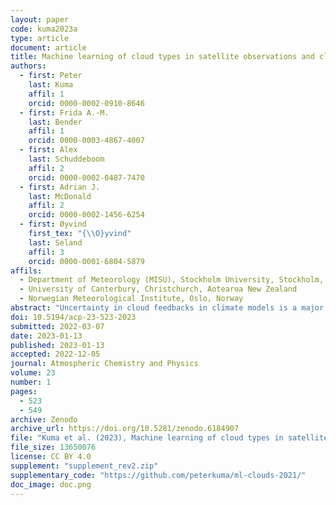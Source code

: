 ```yaml
---
layout: paper
code: kuma2023a
type: article
document: article
title: Machine learning of cloud types in satellite observations and climate models
authors:
  - first: Peter
    last: Kuma
    affil: 1
    orcid: 0000-0002-0910-8646
  - first: Frida A.-M.
    last: Bender
    affil: 1
    orcid: 0000-0003-4867-4007
  - first: Alex
    last: Schuddeboom
    affil: 2
    orcid: 0000-0002-0487-7470
  - first: Adrian J.
    last: McDonald
    affil: 2
    orcid: 0000-0002-1456-6254
  - first: Øyvind
    first_tex: "{\\O}yvind"
    last: Seland
    affil: 3
    orcid: 0000-0001-6804-5879
affils:
  - Department of Meteorology (MISU), Stockholm University, Stockholm, Sweden
  - University of Canterbury, Christchurch, Aotearoa New Zealand
  - Norwegian Meteorological Institute, Oslo, Norway
abstract: "Uncertainty in cloud feedbacks in climate models is a major limitation in projections of future climate. Therefore, evaluation and improvement of cloud simulation are essential to ensure the accuracy of climate models. We analyse cloud biases and cloud change with respect to global mean near-surface temperature (GMST) in climate models relative to satellite observations and relate them to equilibrium climate sensitivity, transient climate response and cloud feedback. For this purpose, we develop a supervised deep convolutional artificial neural network for determination of cloud types from low-resolution (2.5°×2.5°) daily mean top-of-atmosphere shortwave and longwave radiation fields, corresponding to the World Meteorological Organization (WMO) cloud genera recorded by human observers in the Global Telecommunication System (GTS). We train this network on top-of-atmosphere radiation retrieved by the Clouds and the Earth’s Radiant Energy System (CERES) and GTS and apply it to the Coupled Model Intercomparison Project Phase 5 and 6 (CMIP5 and CMIP6) model output and the European Centre for Medium-Range Weather Forecasts (ECMWF) Reanalysis version 5 (ERA5) and the Modern-Era Retrospective Analysis for Research and Applications version 2 (MERRA-2) reanalyses. We compare the cloud types between models and satellite observations. We link biases to climate sensitivity and identify a negative linear relationship between the root mean square error of cloud type occurrence derived from the neural network and model equilibrium climate sensitivity (ECS), transient climate response (TCR) and cloud feedback. This statistical relationship in the model ensemble favours models with higher ECS, TCR and cloud feedback. However, this relationship could be due to the relatively small size of the ensemble used or decoupling between present-day biases and future projected cloud change. Using the abrupt-4×CO2 CMIP5 and CMIP6 experiments, we show that models simulating decreasing stratiform and increasing cumuliform clouds tend to have higher ECS than models simulating increasing stratiform and decreasing cumuliform clouds, and this could also partially explain the association between the model cloud type occurrence error and model ECS."
doi: 10.5194/acp-23-523-2023
submitted: 2022-03-07
date: 2023-01-13
published: 2023-01-13
accepted: 2022-12-05
journal: Atmospheric Chemistry and Physics
volume: 23
number: 1
pages:
  - 523
  - 549
archive: Zenodo
archive_url: https://doi.org/10.5281/zenodo.6184907
file: "Kuma et al. (2023), Machine learning of cloud types in satellite observations and climate models.pdf"
file_size: 13650076
license: CC BY 4.0
supplement: "supplement_rev2.zip"
supplementary_code: "https://github.com/peterkuma/ml-clouds-2021/"
doc_image: doc.png
---
```

